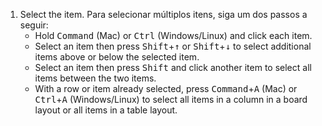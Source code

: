 1. Select the item. Para selecionar múltiplos itens, siga um dos passos a seguir:
     - Hold <kbd>Command</kbd> (Mac) or <kbd>Ctrl</kbd> (Windows/Linux) and click each item.
     - Select an item then press <kbd>Shift</kbd>+<kbd>↑</kbd> or <kbd>Shift</kbd>+<kbd>↓</kbd> to select additional items above or below the selected item.
     - Select an item then press <kbd>Shift</kbd> and click another item to select all items between the two items.
     - With a row or item already selected, press <kbd>Command</kbd>+<kbd>A</kbd> (Mac) or <kbd>Ctrl</kbd>+<kbd>A</kbd> (Windows/Linux) to select all items in a column in a board layout or all items in a table layout.